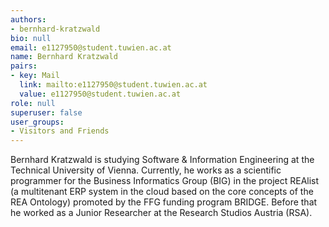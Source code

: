 ```yaml
---
authors:
- bernhard-kratzwald
bio: null
email: e1127950@student.tuwien.ac.at
name: Bernhard Kratzwald
pairs:
- key: Mail
  link: mailto:e1127950@student.tuwien.ac.at
  value: e1127950@student.tuwien.ac.at
role: null
superuser: false
user_groups:
- Visitors and Friends
---
```


Bernhard Kratzwald is studying Software &amp; Information Engineering at the Technical University of Vienna. Currently, he works as a scientific programmer for the Business Informatics Group (BIG) in the project REAlist (a multitenant ERP system in the cloud based on the core concepts of the REA Ontology) promoted by the FFG funding program BRIDGE. Before that he worked as a Junior Researcher at the Research Studios Austria (RSA).
